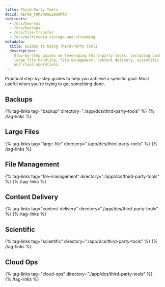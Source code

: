 ```yaml
---
title: Third-Party Tools
docId: REPde_t8MJMDaE2BU8RfQ
redirects:
  - /dcs/how-tos
  - /dcs/backups
  - /dcs/file-transfer
  - /dcs/multimedia-storage-and-streaming
metadata:
  title: Guides to Using Third-Party Tools
  description:
    Step-by-step guides on leveraging third-party tools, including backups,
    large file handling, file management, content delivery, scientific applications,
    and cloud operations.
---
```


Practical step-by-step guides to help you achieve a specific goal. Most useful when you're trying to get something done.

## Backups

{% tag-links tag="backup" directory="./app/dcs/third-party-tools" %}
{% /tag-links %}

## Large Files

{% tag-links tag="large-file" directory="./app/dcs/third-party-tools" %}
{% /tag-links %}

## File Management

{% tag-links tag="file-management" directory="./app/dcs/third-party-tools" %}
{% /tag-links %}

## Content Delivery

{% tag-links tag="content-delivery" directory="./app/dcs/third-party-tools" %}
{% /tag-links %}

## Scientific

{% tag-links tag="scientific" directory="./app/dcs/third-party-tools" %}
{% /tag-links %}

## Cloud Ops

{% tag-links tag="cloud-ops" directory="./app/dcs/third-party-tools" %}
{% /tag-links %}

